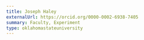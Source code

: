 ```yaml
---
title: Joseph Haley
externalUrl: https://orcid.org/0000-0002-6938-7405
summary: Faculty, Experiment
type: oklahomastateuniversity
---
```

